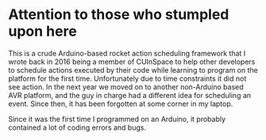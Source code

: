 # Attention to those who stumpled upon here
This is a crude Arduino-based rocket action scheduling framework that I wrote back in 2016 being a member of CUInSpace to help other developers to schedule actions executed by their code while learning to program on the platform for the first time. Unfortunately due to time constraints it did not see action. In the next year we moved on to another non-Arduino based AVR platform, and the guy in charge had a different idea for scheduling an event. Since then, it has been forgotten at some corner in my laptop.

Since it was the first time I programmed on an Arduino, it probably contained a lot of coding errors and bugs.
